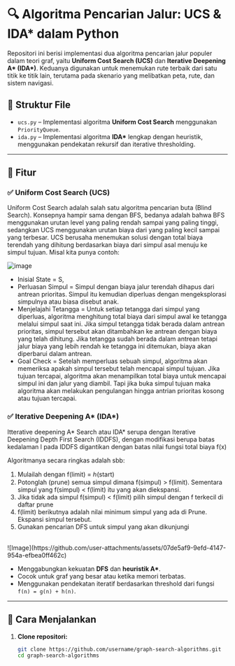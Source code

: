# 🔍 Algoritma Pencarian Jalur: UCS & IDA* dalam Python

Repositori ini berisi implementasi dua algoritma pencarian jalur populer dalam teori graf, yaitu **Uniform Cost Search (UCS)** dan **Iterative Deepening A\* (IDA\*)**. Keduanya digunakan untuk menemukan rute terbaik dari satu titik ke titik lain, terutama pada skenario yang melibatkan peta, rute, dan sistem navigasi.

## 📁 Struktur File

- `ucs.py` – Implementasi algoritma **Uniform Cost Search** menggunakan `PriorityQueue`.
- `ida.py` – Implementasi algoritma **IDA\*** lengkap dengan heuristik, menggunakan pendekatan rekursif dan iterative thresholding.

---

## 🔧 Fitur

### ✅ Uniform Cost Search (UCS)
Uniform Cost Search adalah salah satu algoritma pencarian buta (Blind Search). Konsepnya hampir sama dengan BFS, bedanya adalah bahwa BFS menggunakan urutan level yang paling rendah sampai yang paling tinggi, sedangkan UCS menggunakan urutan biaya dari yang paling kecil sampai yang terbesar. UCS berusaha menemukan solusi dengan total biaya terendah yang dihitung berdasarkan biaya dari simpul asal menuju ke simpul tujuan. Misal kita punya contoh:<br>

![image](https://github.com/user-attachments/assets/6f303160-e45a-4b7a-a746-20ba01ec4433)

- Inisial State = S,<br>
- Perluasan Simpul = Simpul dengan biaya jalur terendah dihapus dari antrean prioritas. Simpul itu kemudian diperluas dengan mengeksplorasi simpulnya atau biasa disebut anak.
- Menjelajahi Tetangga = Untuk setiap tetangga dari simpul yang diperluas, algoritma menghitung total biaya dari simpul awal ke tetangga melalui simpul saat ini. Jika simpul tetangga tidak berada dalam antrean prioritas, simpul tersebut akan ditambahkan ke antrean dengan biaya yang telah dihitung. Jika tetangga sudah berada dalam antrean tetapi jalur biaya yang lebih rendah ke tetangga ini ditemukan, biaya akan diperbarui dalam antrean.
- Goal Check = Setelah memperluas sebuah simpul, algoritma akan memeriksa apakah simpul tersebut telah mencapai simpul tujuan. Jika tujuan tercapai, algoritma akan menampilkan total biaya untuk mencapai simpul ini dan jalur yang diambil. Tapi jika buka simpul tujuan maka algoritma akan melakukan pengulangan hingga antrian prioritas kosong atau tujuan tercapai.

### ✅ Iterative Deepening A* (IDA*)
Itterative deepening A* Search atau IDA* serupa dengan Iterative Deepening Depth First Search (IDDFS), dengan modifikasi berupa batas kedalaman l pada IDDFS digantikan dengan batas nilai fungsi total biaya f(x)
<br>

Algoritmanya secara ringkas adalah sbb:
1. Mulailah dengan f(limit) = ℎ(start)
2. Potonglah (prune) semua simpul dimana f(simpul) > f(limit). Sementara simpul yang f(simpul) < f(limit) itu yang akan diekspansi.
3. Jika tidak ada simpul f(simpul) < f(limit) pilih simpul dengan f terkecil di daftar prune
4. f(limit) berikutnya adalah nilai minimum simpul yang ada di Prune. Ekspansi simpul tersebut.
5. Gunakan pencarian DFS untuk simpul yang akan dikunjungi

<br>
![Image](https://github.com/user-attachments/assets/07de5af9-9efd-4147-954a-efbea0ff462c)

- Menggabungkan kekuatan **DFS** dan **heuristik A\***.
- Cocok untuk graf yang besar atau ketika memori terbatas.
- Menggunakan pendekatan iteratif berdasarkan threshold dari fungsi `f(n) = g(n) + h(n)`.

---

## 🚀 Cara Menjalankan

1. **Clone repositori:**
   ```bash
   git clone https://github.com/username/graph-search-algorithms.git
   cd graph-search-algorithms
